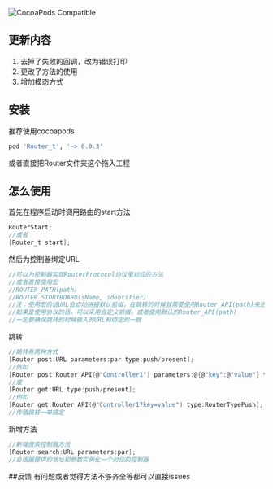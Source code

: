 ![CocoaPods Compatible](https://img.shields.io/badge/pod-0.0.3-blue.svg)
## 更新内容
1. 去掉了失败的回调，改为错误打印
2. 更改了方法的使用
3. 增加模态方式

## 安装
推荐使用cocoapods
``` Ruby
pod 'Router_t', '~> 0.0.3'
```
或者直接把Router文件夹这个拖入工程
## 怎么使用
首先在程序启动时调用路由的start方法

``` C
RouterStart;
//或者
[Router_t start];
```

然后为控制器绑定URL

``` C
//可以为控制器实现RouterProtocol协议里对应的方法
//或者直接使用宏
//ROUTER_PATH(path)
//ROUTER_STORYBOARD(sName, identifier)
//注：使用宏的话URL会自动拼接默认前缀，在跳转的时候就需要使用Router_API(path)来进行URL匹配
//如果是使用协议的话，可以采用自定义前缀，或者使用默认的Router_API(path)
//一定要确保跳转的时候输入的URL和绑定的一致
```

跳转
``` C
//跳转有两种方式
[Router post:URL parameters:par type:push/present];
//例如
[Router post:Router_API(@"Controller1") parameters:@{@"key":@"value"} type:RouterTypePush];
//或
[Router get:URL type:push/present];
//例如
[Router get:Router_API(@"Controller1?key=value") type:RouterTypePush];
//传值跳转一举搞定
```

新增方法
``` C
//新增搜索控制器方法
[Router search:URL parameters:par];
//会根据提供的地址和参数实例化一个对应的控制器
```

##反馈
有问题或者觉得方法不够齐全等都可以直接issues